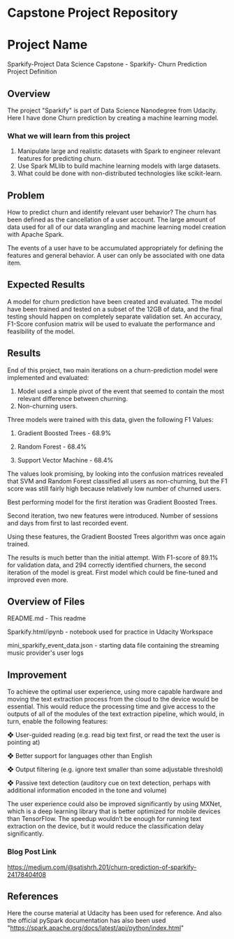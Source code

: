 # Capstone Project Repository

# Project Name

Sparkify-Project
Data Science Capstone - Sparkify- Churn Prediction
Project Definition
## Overview

The project "Sparkify" is part of Data Science Nanodegree from Udacity. Here I have done Churn prediction by creating a machine learning model.
### What we will learn from this project

1. Manipulate large and realistic datasets with Spark to engineer relevant features for predicting churn.
2. Use Spark MLlib to build machine learning models with large datasets.
3. What could be done with non-distributed technologies like scikit-learn.


## Problem

How to predict churn and identify relevant user behavior? The churn has been defined as the cancellation of a user account. The large amount of data used for all of our data wrangling and machine learning model creation with Apache Spark.

The events of a user have to be accumulated appropriately for defining the features and general behavior. A user can only be associated with one data item.

## Expected Results

A model for churn prediction have been created and evaluated. The model have been trained and tested on a subset of the 12GB of data, and the final testing should happen on completely separate validation set. An accuracy, F1-Score confusion matrix will be used to evaluate the performance and feasibility of the model.

## Results

End of this project, two main iterations on a churn-prediction model were implemented and evaluated:
1. Model used a simple pivot of the event that seemed to contain the most relevant difference between churning.
2. Non-churning users.

Three models were trained with this data, given the following F1 Values:

1. Gradient Boosted Trees - 68.9%

2. Random Forest - 68.4%

3. Support Vector Machine - 68.4%


The values look promising, by looking into the confusion matrices revealed that SVM and Random Forest classified all users as non-churning, but the F1 score was still fairly high because relatively low number of churned users.

Best performing model for the first iteration was Gradient Boosted Trees.

Second iteration, two new features were introduced. Number of sessions and days from first to last recorded event.

Using these features, the Gradient Boosted Trees algorithm was once again trained.

The results is much better than the initial attempt. With F1-score of 89.1% for validation data, and 294 correctly identified churners, the second iteration of the model is great. First model which could be fine-tuned and improved even more.

## Overview of Files

README.md - This readme

Sparkify.html/ipynb - notebook used for practice in Udacity Workspace

mini_sparkify_event_data.json - starting data file containing the streaming music provider's user logs


## Improvement

To achieve the optimal user experience, using more capable hardware and moving the text extraction process from the cloud to the device would be essential. This would reduce the processing time and give access to the outputs of all of the modules of the text extraction pipeline, which would, in turn, enable the following features:

❖ User-guided reading (e.g. read big text first, or read the text the user is pointing at)

❖ Better support for languages other than English

❖ Output filtering (e.g. ignore text smaller than some adjustable threshold)

❖ Passive text detection (auditory cue on text detection, perhaps with additional information encoded in the tone and volume)

The user experience could also be improved significantly by using MXNet, which is a deep learning library that is better optimized for mobile devices than TensorFlow. The speedup wouldn’t be enough for running text extraction on the device, but it would reduce the classification delay significantly.

### Blog Post Link
https://medium.com/@satishrh.201/churn-prediction-of-sparkify-24178404f08



## References

Here the course material at Udacity has been used for reference. And also the official pySpark documentation has also been used "https://spark.apache.org/docs/latest/api/python/index.html"

